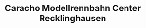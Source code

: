---
title: "Caracho Modellrennbahn Center Recklinghausen"
url: /recklinghausen/caracho-modellrennbahn-center-recklinghausen/
shop: Modellbau
---